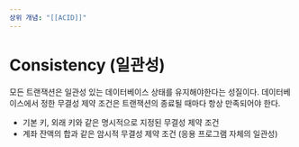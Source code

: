```yaml
---
상위 개념: "[[ACID]]"
---
```

# Consistency (일관성)
모든 트랜잭션은 일관성 있는 데이터베이스 상태를 유지해야한다는 성질이다. 데이터베이스에서 정한 무결성 제약 조건은 트랜잭션의 종료될 때마다 항상 만족되어야 한다.

* 기본 키, 외래 키와 같은 명시적으로 지정된 무결성 제약 조건
* 계좌 잔액의 합과 같은 암시적 무결성 제약 조건 (응용 프로그램 자체의 일관성)